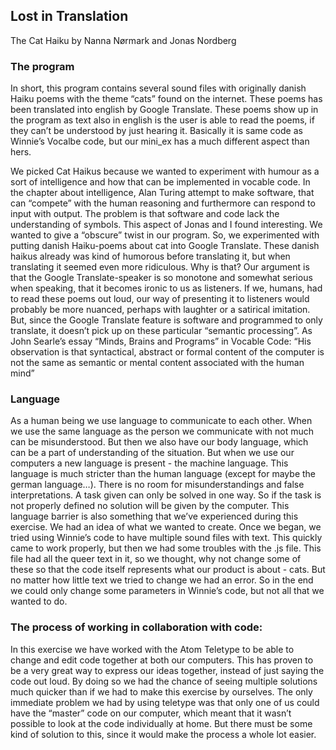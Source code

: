 ## Lost in Translation 
The Cat Haiku by Nanna Nørmark and Jonas Nordberg

### The program 

In short, this program contains several sound files with originally danish Haiku poems with the theme “cats” found on the internet. These poems has been translated into english by Google Translate. These poems show up in the program as text also in english is the user is able to read the poems, if they can’t be understood by just hearing it. Basically it is same code as Winnie’s Vocalbe code, but our mini_ex has a much different aspect than hers. 

We picked Cat Haikus because we wanted to experiment with humour as a sort of intelligence and how that can be implemented in vocable code. In the chapter about intelligence, Alan Turing attempt to make software, that can “compete” with the human reasoning and furthermore can respond to input with output. The problem is that software and code lack the understanding of symbols. This aspect of Jonas and I found interesting. We wanted to give a “obscure” twist in our program. So, we experimented with putting danish Haiku-poems about cat into Google Translate. These danish haikus already was kind of humorous before translating it, but when translating it seemed even more ridiculous. Why is that? Our argument is that the Google Translate-speaker is so monotone and somewhat serious when speaking, that it becomes ironic to us as listeners. If we, humans, had to read these poems out loud, our way of presenting it to listeners would probably be more nuanced, perhaps with laughter or a satirical imitation. But, since the Google Translate feature is software and programmed to only translate, it doesn’t pick up on these particular “semantic processing”. As John Searle’s  essay “Minds, Brains and Programs” in Vocable Code: “His observation is that syntactical, abstract or formal content of the computer is not the same as semantic or mental content associated with the human mind” 


### Language

As a human being we use language to communicate to each other. When we use the same language as the person we communicate with not much can be misunderstood. But then we also have our body language, which can be a part of understanding of the situation. 
But when we use our computers a new language is present - the machine language. This language is much stricter than the human language (except for maybe the german language…). There is no room for misunderstandings and false interpretations. A task given can only be solved in one way. So if the task is not properly defined no solution will be given by the computer. This language barrier is also something that we’ve experienced during this exercise. 
We had an idea of what we wanted to create. Once we began, we tried using Winnie’s code to have multiple sound files with text. This quickly came to work properly, but then we had some troubles with the .js file. This file had all the queer text in it, so we thought, why not change some of these so that the code itself represents what our product is about - cats. But no matter how little text we tried to change we had an error. So in the end we could only change some parameters in Winnie’s code, but not all that we wanted to do. 


### The process of working in collaboration with code:
In this exercise we have worked with the Atom Teletype to be able to change and edit code together at both our computers. This has proven to be a very great way to express our ideas together, instead of just saying the code out loud. By doing so we had the chance of seeing multiple solutions much quicker than if we had to make this exercise by ourselves. The only immediate problem we had by using teletype was that only one of us could have the “master” code on our computer, which meant that it wasn’t possible to look at the code individually at home. But there must be some kind of solution to this, since it would make the process a whole lot easier. 





